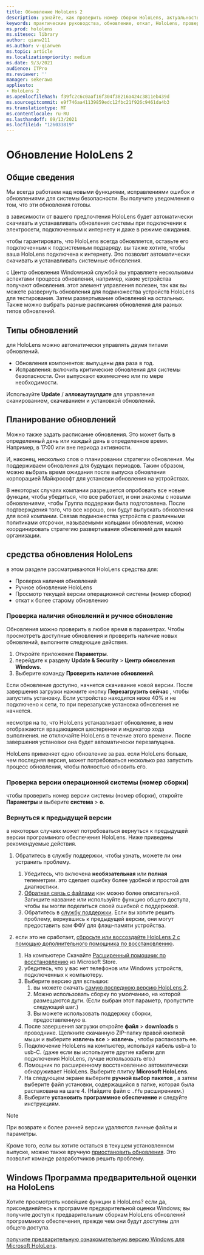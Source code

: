 ```yaml
---
title: Обновление HoloLens 2
description: узнайте, как проверить номер сборки HoloLens, актуальность обновлений устройств, присоединиться к программе "предварительные оценки" и выполнить откат обновлений.
keywords: практические руководства, обновление, откат, HoloLens, проверка сборки, номер сборки
ms.prod: hololens
ms.sitesec: library
author: qianw211
ms.author: v-qianwen
ms.topic: article
ms.localizationpriority: medium
ms.date: 9/3/2021
audience: ITPro
ms.reviewer: ''
manager: sekerawa
appliesto:
- HoloLens 2
ms.openlocfilehash: f39fc2c6c0aaf16f304f38216a424c3811eb439d
ms.sourcegitcommit: e9f746aa41139859edc12fbc21f926c9461da4b3
ms.translationtype: MT
ms.contentlocale: ru-RU
ms.lasthandoff: 09/13/2021
ms.locfileid: "126033819"
---
```

# <a name="update-hololens-2"></a>Обновление HoloLens 2

## <a name="overview"></a>Общие сведения

Мы всегда работаем над новыми функциями, исправлениями ошибок и обновлениями для системы безопасности. Вы получите уведомления о том, что эти обновления готовы.

в зависимости от вашего предпочтения HoloLens будет автоматически скачивать и устанавливать обновления системы при подключении к электросети, подключенным к интернету и даже в режиме ожидания.

чтобы гарантировать, что HoloLens всегда обновляется, оставьте его подключенным к подсистемным подзаряду. вы также хотите, чтобы ваша HoloLens подключена к интернету. Это позволит автоматически скачивать и устанавливать системные обновления. 

с Центр обновления Windowsной службой вы управляете несколькими аспектами процесса обновления, например, какие устройства получают обновления. этот элемент управления полезен, так как вы можете развернуть обновления для подмножества устройств HoloLens для тестирования. Затем развертывание обновлений на остальных. Также можно выбрать разные расписания обновления для разных типов обновлений.

## <a name="types-of-updates"></a>Типы обновлений

для HoloLens можно автоматически управлять двумя типами обновлений. 

- Обновления компонентов: выпущены два раза в год.
- Исправления: включить критические обновления для системы безопасности. Они выпускают ежемесячно или по мере необходимости.

Используйте **Update** / **алловаутаупдате** для управления сканированием, скачиванием и установкой обновлений. 

## <a name="scheduling-updates"></a>Планирование обновлений

Можно также задать расписание обновления. Это может быть в определенный день или каждый день в определенное время. Например, в 17:00 или вне периода активности.

И, наконец, несколько слов о планировании стратегии обновления. Мы поддерживаем обновления для будущих периодов. Таким образом, можно выбрать время ожидания после выпуска обновления корпорацией Майкрософт для установки обновления на устройствах.

В некоторых случаях компании разрешается опробовать все новые функции, чтобы убедиться, что все работает, и они знакомы с новыми обновлениями, чтобы Группа поддержки была подготовлена. После подтверждения того, что все хорошо, они будут выпускать обновления для всей компании. Связав подмножества устройств с различными политиками отсрочки, называемыми кольцами обновления, можно координировать стратегию развертывания обновлений для вашей организации.

## <a name="hololens-update-tools"></a>средства обновления HoloLens

в этом разделе рассматриваются HoloLens средства для:

- Проверка наличия обновлений
- Ручное обновление HoloLens
- Просмотр текущей версии операционной системы (номер сборки)
- откат к более старому обновлению

### <a name="check-for-updates-and-manually-update"></a>Проверка наличия обновлений и ручное обновление

Обновления можно проверить в любое время в параметрах.  Чтобы просмотреть доступные обновления и проверить наличие новых обновлений, выполните следующие действия.

1. Откройте приложение **Параметры**.
1. перейдите к разделу **Update & Security**  >  **Центр обновления Windows**.
1. Выберите команду **Проверить наличие обновлений**.

Если обновление доступно, начнется скачивание новой версии. После завершения загрузки нажмите кнопку **Перезагрузить сейчас** , чтобы запустить установку. Если устройство находится ниже 40% и не подключено к сети, то при перезапуске установка обновления не начнется.

несмотря на то, что HoloLens устанавливает обновление, в нем отображаются вращающиеся шестеренки и индикатор хода выполнения. не отключайте HoloLens в течение этого времени. После завершения установки она будет автоматически перезапущена.

HoloLens применяет одно обновление за раз.  если HoloLens больше, чем последняя версия, может потребоваться несколько раз запустить процесс обновления, чтобы полностью обновить его.

### <a name="check-your-operating-system-version-build-number"></a>Проверка версии операционной системы (номер сборки)

чтобы проверить номер версии системы (номер сборки), откройте **Параметры** и выберите **система**  >  **о**.

### <a name="go-back-to-a-previous-version"></a>Вернуться к предыдущей версии

в некоторых случаях может потребоваться вернуться к предыдущей версии программного обеспечения HoloLens. Ниже приведены рекомендуемые действия.

1. Обратитесь в службу поддержки, чтобы узнать, можете ли они устранить проблему.
    1. Убедитесь, что включена **необязательная** или **полная** телеметрии. это сделает ошибку более удобной и простой для диагностики.
    1. [Обратная связь с файлами](hololens-feedback.md) как можно более описательной. Запишите название или используйте функцию общего доступа, чтобы вы могли поделиться своей ошибкой с поддержкой.
    1. Обратитесь в [службу поддержки](https://aka.ms/hlsupport). Если вы хотите решить проблему, вернувшись к предыдущей версии, они могут предоставить вам ФФУ для флэш-памяти устройства.

1. если это не сработает, [сбросьте или воссоздайте HoloLens 2 с помощью дополнительного помощника по восстановлению](hololens-recovery.md).
    1. На компьютере Скачайте [Расширенный помощник по восстановлению](https://www.microsoft.com/p/advanced-recovery-companion/9p74z35sfrs8?activetab=pivot:overviewtab) из Microsoft Store.
    1. убедитесь, что у вас нет телефонов или Windows устройств, подключенных к компьютеру.
    1. Выберите версию для вспышки:
        1. вы можете скачать [самую последнюю версию HoloLens 2](https://aka.ms/hololens2download).
        1. Можно использовать сборку по умолчанию, на которой размещаются дуги. (Если выбран этот параметр, пропустите следующий шаг.)
        1. Вы можете использовать поддержку сборки, предоставленную в.
    1. После завершения загрузки откройте **файл**  >  **downloads** в проводнике. Щелкните скачанную ZIP-папку правой кнопкой мыши и выберите **извлечь все**  >  **извлечь** , чтобы распаковать ее.
    1. Подключение HoloLens на компьютер, используя кабель usb-a to usb-C. (даже если вы используете другие кабели для подключения HoloLens, лучше использовать его.)
    1. Помощник по расширенному восстановлению автоматически обнаруживает HoloLens. Выберите плитку **Microsoft HoloLens**.
    1. На следующем экране выберите **ручной выбор пакетов** , а затем выберите файл установки, содержащийся в папке, которая была распакована на шаге 4. (Найдите файл с `.ffu` расширением.)
    1. Выберите **установить программное обеспечение** и следуйте инструкциям.

> [!NOTE]
> При возврате к более ранней версии удаляются личные файлы и параметры.

Кроме того, если вы хотите остаться в текущем установленном выпуске, можно также вручную [приостановить обновления](hololens-updates.md#pause-updates-via-device). Это позволит команде разработчиков решить проблему.

## <a name="windows-insider-program-on-hololens"></a>Windows Программа предварительной оценки на HoloLens

Хотите просмотреть новейшие функции в HoloLens?  если да, присоединяйтесь к программе предварительной оценки Windows; вы получите доступ к предварительным сборкам HoloLens обновлений программного обеспечения, прежде чем они будут доступны для общего доступа.

[получите предварительную ознакомительную версию Windows для Microsoft HoloLens](hololens-insider.md).